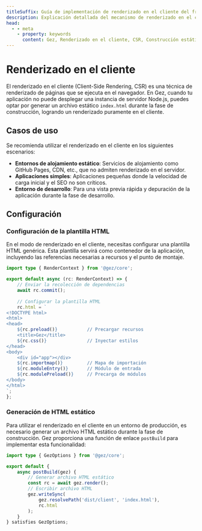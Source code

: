 ```yaml
---
titleSuffix: Guía de implementación de renderizado en el cliente del framework Gez
description: Explicación detallada del mecanismo de renderizado en el cliente del framework Gez, incluyendo construcción estática, estrategias de despliegue y mejores prácticas, para ayudar a los desarrolladores a lograr un renderizado frontend eficiente en entornos sin servidor.
head:
  - - meta
    - property: keywords
      content: Gez, Renderizado en el cliente, CSR, Construcción estática, Renderizado frontend, Despliegue sin servidor, Optimización de rendimiento
---
```


# Renderizado en el cliente

El renderizado en el cliente (Client-Side Rendering, CSR) es una técnica de renderizado de páginas que se ejecuta en el navegador. En Gez, cuando tu aplicación no puede desplegar una instancia de servidor Node.js, puedes optar por generar un archivo estático `index.html` durante la fase de construcción, logrando un renderizado puramente en el cliente.

## Casos de uso

Se recomienda utilizar el renderizado en el cliente en los siguientes escenarios:

- **Entornos de alojamiento estático**: Servicios de alojamiento como GitHub Pages, CDN, etc., que no admiten renderizado en el servidor.
- **Aplicaciones simples**: Aplicaciones pequeñas donde la velocidad de carga inicial y el SEO no son críticos.
- **Entorno de desarrollo**: Para una vista previa rápida y depuración de la aplicación durante la fase de desarrollo.

## Configuración

### Configuración de la plantilla HTML

En el modo de renderizado en el cliente, necesitas configurar una plantilla HTML genérica. Esta plantilla servirá como contenedor de la aplicación, incluyendo las referencias necesarias a recursos y el punto de montaje.

```ts title="src/entry.server.ts"
import type { RenderContext } from '@gez/core';

export default async (rc: RenderContext) => {
    // Enviar la recolección de dependencias
    await rc.commit();
    
    // Configurar la plantilla HTML
    rc.html = `
<!DOCTYPE html>
<html>
<head>
    ${rc.preload()}           // Precargar recursos
    <title>Gez</title>
    ${rc.css()}               // Inyectar estilos
</head>
<body>
    <div id="app"></div>
    ${rc.importmap()}         // Mapa de importación
    ${rc.moduleEntry()}       // Módulo de entrada
    ${rc.modulePreload()}     // Precarga de módulos
</body>
</html>
`;
};
```

### Generación de HTML estático

Para utilizar el renderizado en el cliente en un entorno de producción, es necesario generar un archivo HTML estático durante la fase de construcción. Gez proporciona una función de enlace `postBuild` para implementar esta funcionalidad:

```ts title="src/entry.node.ts"
import type { GezOptions } from '@gez/core';

export default {
    async postBuild(gez) {
        // Generar archivo HTML estático
        const rc = await gez.render();
        // Escribir archivo HTML
        gez.writeSync(
            gez.resolvePath('dist/client', 'index.html'),
            rc.html
        );
    }
} satisfies GezOptions;
```